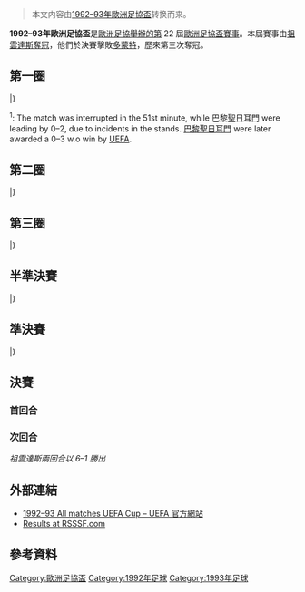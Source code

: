 > 本文内容由[1992–93年歐洲足協盃](https://zh.wikipedia.org/wiki/1992–93年歐洲足協盃)转换而来。


**1992–93年歐洲足協盃**是[歐洲足協舉辦的第](https://zh.wikipedia.org/wiki/歐洲足協 "wikilink") 22 屆[歐洲足協盃賽事](https://zh.wikipedia.org/wiki/歐洲足協盃 "wikilink")。本屆賽事由[祖雲達斯奪冠](https://zh.wikipedia.org/wiki/尤文圖斯足球俱樂部 "wikilink")，他們於決賽擊敗[多蒙特](../Page/多特蒙德足球俱樂部.md "wikilink")，歷來第三次奪冠。

## 第一圈

|}

<sup>1</sup>: The match was interrupted in the 51st minute, while [巴黎聖日耳門](https://zh.wikipedia.org/wiki/巴黎聖日耳曼足球俱樂部 "wikilink") were leading by 0–2, due to incidents in the stands. [巴黎聖日耳門](https://zh.wikipedia.org/wiki/巴黎聖日耳曼足球俱樂部 "wikilink") were later awarded a 0–3 w.o win by [UEFA](https://zh.wikipedia.org/wiki/UEFA "wikilink").

## 第二圈

|}

## 第三圈

|}

## 半準決賽

|}

## 準決賽

|}

## 決賽

### 首回合

### 次回合

*祖雲達斯兩回合以 6–1 勝出*

## 外部連結

  - [1992–93 All matches UEFA Cup – UEFA 官方網站](http://www.uefa.com/uefaeuropaleague/season=1992/matches/all/index.html)
  - [Results at RSSSF.com](http://www.rsssf.com/ec/ec199293.html#uefa)

## 參考資料

[Category:歐洲足協盃](https://zh.wikipedia.org/wiki/Category:歐洲足協盃 "wikilink") [Category:1992年足球](https://zh.wikipedia.org/wiki/Category:1992年足球 "wikilink") [Category:1993年足球](https://zh.wikipedia.org/wiki/Category:1993年足球 "wikilink")